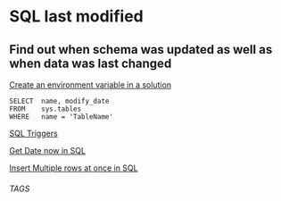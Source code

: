 # SQL last modified
## Find out when schema was updated as well as when data was last changed

[Create an environment variable in a solution](https://dataedo.com/kb/query/sql-server/find-recently-modified-tables)
```
SELECT  name, modify_date
FROM    sys.tables
WHERE   name = 'TableName'
```

[SQL Triggers](https://www.sqlservertutorial.net/sql-server-triggers/sql-server-create-trigger/)

[Get Date now in SQL](https://www.w3schools.com/sql/func_sqlserver_getdate.asp)

[Insert Multiple rows at once in SQL](https://stackoverflow.com/a/452934)

###### TAGS
<SQL> <TRIGGER>